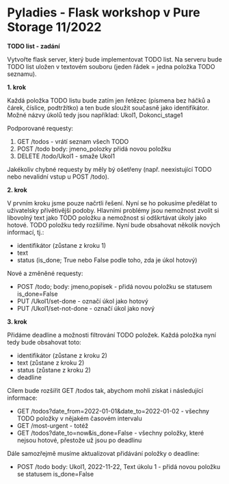 # Pyladies - Flask workshop v Pure Storage 11/2022


**TODO list - zadání**

Vytvořte flask server, který bude implementovat TODO list. Na serveru bude TODO list uložen v textovém souboru (jeden řádek = jedna položka TODO seznamu).

**1. krok**

Každá položka TODO listu bude zatím jen řetězec (písmena bez háčků a čárek, číslice, podtržítko) a ten bude sloužit současně jako identifikátor. Možné názvy úkolů tedy jsou například: Ukol1, Dokonci_stage1

Podporované requesty:
1. GET /todos - vrátí seznam všech TODO
2. POST /todo
body: jmeno_polozky
přidá novou položku
3. DELETE /todo/Ukol1 - smaže Ukol1

Jakékoliv chybné requesty by měly bý ošetřeny (např. neexistující TODO nebo nevalidní vstup u POST /todo).


**2. krok**

V prvním kroku jsme pouze načrtli řešení. Nyní se ho pokusíme předělat to uživatelsky přívětivější podoby. Hlavními problémy jsou nemožnost zvolit si libovolný text jako TODO položku a nemožnost si odškrtávat úkoly jako hotové. TODO položku tedy rozšíříme. Nyní bude obsahovat několik nových informací, tj.:
- identifikátor (zůstane z kroku 1)
- text
- status (is_done; True nebo False podle toho, zda je úkol hotový)

Nové a změněné requesty:
- POST /todo; body: jmeno,popisek - přidá novou položku se statusem is_done=False
- PUT /Ukol1/set-done - označí úkol jako hotový
- PUT /Ukol1/set-not-done - označí úkol jako nový


**3. krok**

Přidáme deadline a možnosti filtrování TODO položek. Každá položka nyní tedy bude obsahovat toto:
- identifikátor (zůstane z kroku 2)
- text (zůstane z kroku 2)
- status (zůstane z kroku 2)
- deadline

Cílem bude rozšířit GET /todos tak, abychom mohli získat i následující informace:
- GET /todos?date_from=2022-01-01&date_to=2022-01-02 - všechny TODO položky v nějakém časovém intervalu
- GET /most-urgent - totéž
- GET /todos?date_to=now&is_done=False - všechny položky, které nejsou hotové, přestože už jsou po deadlinu

Dále samozřejmě musíme aktualizovat přidávání položky o deadline:
- POST /todo body: Ukol1, 2022-11-22, Text úkolu 1 - přidá novou položku se statusem is_done=False
